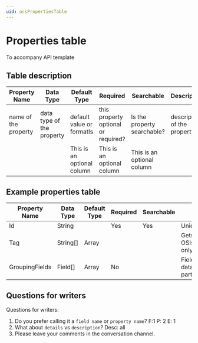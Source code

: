 ```yaml
---
uid: ocsPropertiesTable
---
```

# Properties table
To accompany API template

## Table description
| Property Name | Data Type | Default Type | Required | Searchable | Description |
|-------|------|----------|---------|------------|---------|
|    name of the property   | data type of the property     |   default value or formatIs      |   this property optional or required?       |   Is the property searchable?         |   description of the property      |
|       |      |   This is an optional column       |   This is an optional column      |      This is an optional column      |         |


## Example properties table
| Property Name | Data Type |  Default Type | Required | Searchable | Description |
|-------|------|----------|---------|------------|---------|
|  Id     | String     |          |   Yes      |     Yes       |    Unique identifier     |
|  Tag     | String[]     | Array        |          |            |    Gets or sets for OSIsoft internal use only     |
|  GroupingFields     | Field[]     | Array        |  No       |            |   Fields by which the data items are partitioned/grouped     |

## Questions for writers
Questions for writers:
1. Do you prefer calling it a `field name` or `property name`?  F:1 P: 2 E: 1
2. What about `details` vs `description`? Desc: all
3. Please leave your comments in the conversation channel. 
